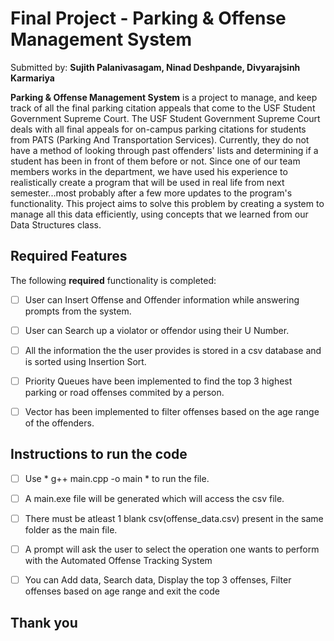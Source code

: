 # Final Project  -  Parking & Offense Management System 

Submitted by: **Sujith Palanivasagam, Ninad Deshpande, Divyarajsinh Karmariya**

**Parking & Offense Management System** is a project to manage, and keep track of all the final parking citation appeals that come to the USF Student Government Supreme Court. The USF Student Government Supreme Court deals with all final appeals for on-campus parking citations for students from PATS (Parking And Transportation Services). Currently, they do not have a method of looking through past offenders' lists and determining if a student has been in front of them before or not. Since one of our team members works in the department, we have used his experience to realistically create a program that will be used in real life from next semester...most probably after a few more updates to the program's functionality. This project aims to solve this problem by creating a system to manage all this data efficiently, using concepts that we learned from our Data Structures class.


## Required Features

The following **required** functionality is completed:

- [ ] User can Insert Offense and Offender information while answering prompts from the system.
- [ ] User can Search up a violator or offendor using their U Number.
- [ ] All the information the the user provides is stored in a csv database and is sorted using Insertion Sort.
- [ ] Priority Queues have been implemented to find the top 3 highest parking or road offenses commited by a person.
- [ ] Vector has been implemented to filter offenses based on the age range of the offenders.


## Instructions to run the code
- [ ] Use * g++ main.cpp -o main * to run the file.
- [ ] A main.exe file will be generated which will access the csv file.
- [ ] There must be atleast 1 blank csv(offense_data.csv) present in the same folder as the main file.
- [ ] A prompt will ask the user to select the operation one wants to perform with the Automated Offense Tracking System
- [ ] You can Add data, Search data, Display the top 3 offenses, Filter offenses based on age range and exit the code
 

## Thank you

